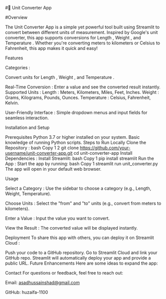 #📏 Unit Converter App

#Overview

The Unit Converter App is a simple yet powerful tool built using Streamlit to convert between different units of measurement. Inspired by Google's unit converter, this app supports conversions for Length , Weight , and Temperature . Whether you're converting meters to kilometers or Celsius to Fahrenheit, this app makes it quick and easy!

Features

Categories :

Convert units for Length , Weight , and Temperature .

Real-Time Conversion :
Enter a value and see the converted result instantly.
Supported Units :
Length : Meters, Kilometers, Miles, Feet, Inches.
Weight : Grams, Kilograms, Pounds, Ounces.
Temperature : Celsius, Fahrenheit, Kelvin.

User-Friendly Interface :
Simple dropdown menus and input fields for seamless interaction.

Installation and Setup

Prerequisites
Python 3.7 or higher installed on your system.
Basic knowledge of running Python scripts.
Steps to Run Locally
Clone the Repository :
bash
Copy
1
2
git clone https://github.com/your-username/unit-converter-app.git
cd unit-converter-app
Install Dependencies :
Install Streamlit:
bash
Copy
1
pip install streamlit
Run the App :
Start the app by running:
bash
Copy
1
streamlit run unit_converter.py
The app will open in your default web browser.

Usage

Select a Category :
Use the sidebar to choose a category (e.g., Length, Weight, Temperature).

Choose Units :
Select the "from" and "to" units (e.g., convert from meters to kilometers).

Enter a Value :
Input the value you want to convert.

View the Result :
The converted value will be displayed instantly.

Deployment
To share this app with others, you can deploy it on Streamlit Cloud :

Push your code to a GitHub repository.
Go to Streamlit Cloud and link your GitHub repo.
Streamlit will automatically deploy your app and provide a public URL.
Future Enhancements
Here are some ideas to expand the app:

Contact
For questions or feedback, feel free to reach out:

Email: asadhussainshad@gmail.com  

GitHub: huzaifa-1100